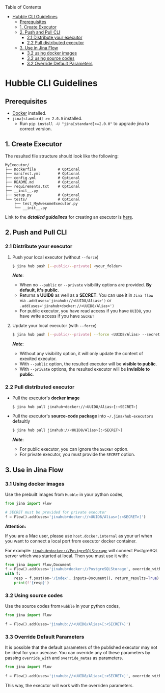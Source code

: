 <!-- START doctoc generated TOC please keep comment here to allow auto update -->
<!-- DON'T EDIT THIS SECTION, INSTEAD RE-RUN doctoc TO UPDATE -->
Table of Contents

- [Hubble CLI Guidelines](#hubble-cli-guidelines)
  - [Prerequisites](#prerequisites)
  - [1. Create Executor](#1-create-executor)
  - [2. Push and Pull CLI](#2-push-and-pull-cli)
    - [2.1 Distribute your executor](#21-distribute-your-executor)
    - [2.2 Pull distributed executor](#22-pull-distributed-executor)
  - [3. Use in Jina Flow](#3-use-in-jina-flow)
    - [3.2 using docker images](#32-using-docker-images)
    - [3.2 using source codes](#32-using-source-codes)
    - [3.2 Override Default Parameters](#32-override-default-parameters)

<!-- END doctoc generated TOC please keep comment here to allow auto update -->

# Hubble CLI Guidelines

## Prerequisites

- [Docker](https://docs.docker.com/get-docker) installed.
- `jina[standard] >= 2.0.0` installed.
    - Run `pip install -U "jina[standard]>=2.0.0"` to upgrade jina to correct version.

## 1. Create Executor

The resulted file structure should look like the following:

```text
MyExecutor/
├── Dockerfile	        # Optional
├── manifest.yml	    # Optional 
├── config.yml	        # Optional
├── README.md	        # Optional
├── requirements.txt	# Optional
├── __init__.py
├── setup.py	        # Optional
└── tests/	            # Optional
    ├── test_MyAwesomeExecutor.py
    └── __init__.py

```

Link to the _**detailed guidelines**_ for creating an executor is [here](https://github.com/jina-ai/executor-template/blob/main/.github/GUIDELINES.md).

## 2. Push and Pull CLI

### 2.1 Distribute your executor

1. Push your local executor (without `--force`)
    ```bash
    $ jina hub push [--public/--private] <your_folder>
    ```
    _**Note**_: 
    - When no `--public` or `--private` visibility options are provided. **By default, it's public.**
    - Returns a **UUID8** as well as a **SECRET**. You can use it in `Jina flow` via `.add(uses='jinahub://<UUID8/Alias>')` or `.add(uses='jinahub+docker://<UUID8/Alias>')`
    - For public executor, you have read access if you have `UUID8`, you have write access if you have `SECRET`


2. Update your local executor (with `--force`)
    ```bash
    $ jina hub push [--public/--private] --force <UUID8/Alias> --secret <SECRET> <your_folder>
    ```
    _**Note**_:
    - Without any visibility option, it will only update the content of exexited executor.
    - With `--public` option, the resulted executor will be **visible to public**.
    - With `--private` options, the resulted executor will be **invisible to public**.

### 2.2 Pull distributed executor

- Pull the executor's **docker image**
    ```bash
    $ jina hub pull jinahub+docker://<UUID8/Alias>[:<SECRET>]
    ```
- Pull the executor's **source-code package** into `~/.jina/hub-executors` defaultly
    ```bash
    $ jina hub pull jinahub://<UUID8/Alias>[:<SECRET>]
    ```

    _**Note**_:
    - For public executor, you can ignore the `SECRET` option.
    - For private executor, you must provide the `SECRET` option.

## 3. Use in Jina Flow

### 3.1 Using docker images

Use the prebuilt images from `Hubble` in your python codes, 

```python
from jina import Flow

# SECRET must be provided for private executor
f = Flow().add(uses='jinahub+docker://<UUID8/Alias>[:<SECRET>]')
```

**Attention:**

If you are a Mac user, please use `host.docker.internal` as your url when you want to connect a local port from executor docker container. 

For example: [`jinahub+docker://PostgreSQLStorage`](https://github.com/jina-ai/executor-indexers/tree/main/jinahub/indexers/storage/PostgreSQLStorage) will connect PostgreSQL server which was started at local. Then you must use it with:

```python
from jina import Flow,Document
f = Flow().add(uses='jinahub+docker://PostgreSQLStorage', override_with={'hostname':'host.docker.internal'})
with f:
    resp = f.post(on='/index', inputs=Document(), return_results=True)
    print(f'{resp}')
```


### 3.2 Using source codes

Use the source codes from `Hubble` in your python codes,

```python
from jina import Flow
	
f = Flow().add(uses='jinahub://<UUID8/Alias>[:<SECRET>]')
```

### 3.3 Override Default Parameters

It is possible that the default parameters of the published executor may not be ideal for your usecase.
You can override any of these parameters by passing `override_with` and `override_metas` as parameters.

```python
from jina import Flow
	
f = Flow().add(uses='jinahub://<UUID8/Alias>[:<SECRET>]', override_with={'param1': 'new_value'}, override_metas={'name': 'new_name'})
```

This way, the executor will work with the overriden parameters.
